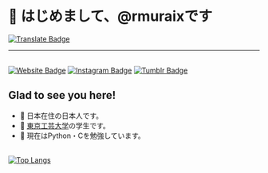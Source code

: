 # 👋 はじめまして、@rmuraixです  
[![Translate Badge](https://img.shields.io/badge/English-ffffff?style=flat-square&logo=googletranslate&logoColor=black)](/README.md)
***
&nbsp;  
[![Website Badge](https://img.shields.io/badge/Website-000000?style=flat-square&logo=firefox&logoColor=white)](https://rmurai.com)
[![Instagram Badge](https://img.shields.io/badge/-Instagram-e4405f?style=flat-square&logo=Instagram&logoColor=white)](https://www.instagram.com/rmuraix/)
[![Tumblr Badge](https://img.shields.io/badge/-Tumblr-35465C?style=flat-square&logo=tumblr&logoColor=white)](https://photos.rmurai.com/)  
## Glad to see you here!
- 📍 日本在住の日本人です。
- 🏫 [東京工芸大学](https://www.t-kougei.ac.jp/)の学生です。  
- 🌱 現在はPython・Cを勉強しています。  
&nbsp;  

[![Top Langs](https://github-readme-stats.vercel.app/api/top-langs/?username=rmuraix&layout=compact&bg_color=000000&text_color=ffffff&hide=html,css,scss)](https://github.com/anuraghazra/github-readme-stats)
